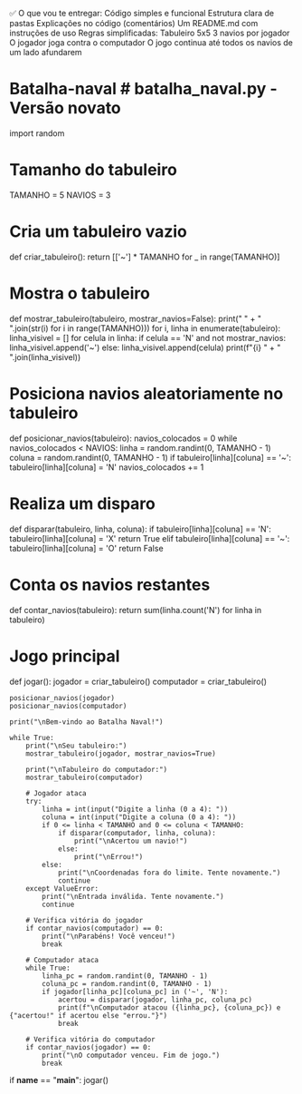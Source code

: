 ✅ O que vou te entregar:
Código simples e funcional
Estrutura clara de pastas
Explicações no código (comentários)
Um README.md com instruções de uso 
Regras simplificadas:
Tabuleiro 5x5
3 navios por jogador
O jogador joga contra o computador
O jogo continua até todos os navios de um lado afundarem

# Batalha-naval # batalha_naval.py - Versão novato
import random

# Tamanho do tabuleiro
TAMANHO = 5
NAVIOS = 3

# Cria um tabuleiro vazio
def criar_tabuleiro():
    return [['~'] * TAMANHO for _ in range(TAMANHO)]

# Mostra o tabuleiro
def mostrar_tabuleiro(tabuleiro, mostrar_navios=False):
    print("  " + " ".join(str(i) for i in range(TAMANHO)))
    for i, linha in enumerate(tabuleiro):
        linha_visivel = []
        for celula in linha:
            if celula == 'N' and not mostrar_navios:
                linha_visivel.append('~')
            else:
                linha_visivel.append(celula)
        print(f"{i} " + " ".join(linha_visivel))

# Posiciona navios aleatoriamente no tabuleiro
def posicionar_navios(tabuleiro):
    navios_colocados = 0
    while navios_colocados < NAVIOS:
        linha = random.randint(0, TAMANHO - 1)
        coluna = random.randint(0, TAMANHO - 1)
        if tabuleiro[linha][coluna] == '~':
            tabuleiro[linha][coluna] = 'N'
            navios_colocados += 1

# Realiza um disparo
def disparar(tabuleiro, linha, coluna):
    if tabuleiro[linha][coluna] == 'N':
        tabuleiro[linha][coluna] = 'X'
        return True
    elif tabuleiro[linha][coluna] == '~':
        tabuleiro[linha][coluna] = 'O'
    return False

# Conta os navios restantes
def contar_navios(tabuleiro):
    return sum(linha.count('N') for linha in tabuleiro)

# Jogo principal
def jogar():
    jogador = criar_tabuleiro()
    computador = criar_tabuleiro()

    posicionar_navios(jogador)
    posicionar_navios(computador)

    print("\nBem-vindo ao Batalha Naval!")

    while True:
        print("\nSeu tabuleiro:")
        mostrar_tabuleiro(jogador, mostrar_navios=True)

        print("\nTabuleiro do computador:")
        mostrar_tabuleiro(computador)

        # Jogador ataca
        try:
            linha = int(input("Digite a linha (0 a 4): "))
            coluna = int(input("Digite a coluna (0 a 4): "))
            if 0 <= linha < TAMANHO and 0 <= coluna < TAMANHO:
                if disparar(computador, linha, coluna):
                    print("\nAcertou um navio!")
                else:
                    print("\nErrou!")
            else:
                print("\nCoordenadas fora do limite. Tente novamente.")
                continue
        except ValueError:
            print("\nEntrada inválida. Tente novamente.")
            continue

        # Verifica vitória do jogador
        if contar_navios(computador) == 0:
            print("\nParabéns! Você venceu!")
            break

        # Computador ataca
        while True:
            linha_pc = random.randint(0, TAMANHO - 1)
            coluna_pc = random.randint(0, TAMANHO - 1)
            if jogador[linha_pc][coluna_pc] in ('~', 'N'):
                acertou = disparar(jogador, linha_pc, coluna_pc)
                print(f"\nComputador atacou ({linha_pc}, {coluna_pc}) e {"acertou!" if acertou else "errou."}")
                break

        # Verifica vitória do computador
        if contar_navios(jogador) == 0:
            print("\nO computador venceu. Fim de jogo.")
            break

if __name__ == "__main__":
    jogar()

